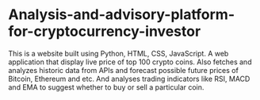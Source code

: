 # Analysis-and-advisory-platform-for-cryptocurrency-investor
This is a website built using Python, HTML, CSS, JavaScript. A web application that display live price of top 100 crypto coins. Also fetches and analyzes historic data from APIs and forecast possible future prices of Bitcoin, Ethereum and etc. And analyses trading indicators like RSI, MACD and EMA to suggest whether to buy or sell a particular coin.
